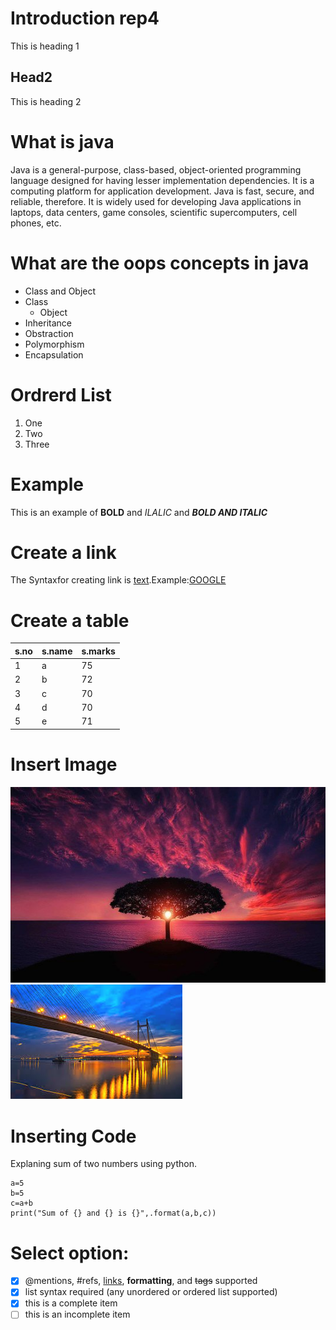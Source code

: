 # Introduction rep4
This is heading 1

## Head2
This is heading 2

# What is java
Java is a general-purpose, class-based, object-oriented programming language designed for having lesser implementation dependencies. It is a computing platform for application development. Java is fast, secure, and reliable, therefore. It is widely used for developing Java applications in laptops, data centers, game consoles, scientific supercomputers, cell phones, etc.

# What are the oops concepts in java
* Class and Object
 * Class
   * Object
* Inheritance
* Obstraction
* Polymorphism
* Encapsulation

# Ordrerd List
1. One
2. Two
3. Three

# Example
This is an example of **BOLD** and *ILALIC* and ***BOLD AND ITALIC*** 

# Create a link
The Syntaxfor creating link is [text](url).Example:[GOOGLE](https://www.google.com/)

# Create a table
s.no|s.name|s.marks
-----|-----|---------
1|a|75
2|b|72
3|c|70
4|d|70
5|e|71

# Insert Image
![Image](img.jpg)
![Image](img1.jpg)

# Inserting Code
Explaning sum of two numbers using python.

    a=5
    b=5
    c=a+b
    print("Sum of {} and {} is {}",.format(a,b,c))
# Select option:
- [x] @mentions, #refs, [links](), **formatting**, and <del>tags</del> supported
- [x] list syntax required (any unordered or ordered list supported)
- [x] this is a complete item
- [ ] this is an incomplete item
